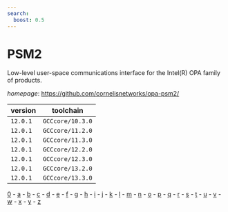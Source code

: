 ```yaml
---
search:
  boost: 0.5
---
```

# PSM2

Low-level user-space communications interface for the Intel(R) OPA family of products.

*homepage*: <https://github.com/cornelisnetworks/opa-psm2/>

version | toolchain
--------|----------
``12.0.1`` | ``GCCcore/10.3.0``
``12.0.1`` | ``GCCcore/11.2.0``
``12.0.1`` | ``GCCcore/11.3.0``
``12.0.1`` | ``GCCcore/12.2.0``
``12.0.1`` | ``GCCcore/12.3.0``
``12.0.1`` | ``GCCcore/13.2.0``
``12.0.1`` | ``GCCcore/13.3.0``

[0](../0/index.md) - [a](../a/index.md) - [b](../b/index.md) - [c](../c/index.md) - [d](../d/index.md) - [e](../e/index.md) - [f](../f/index.md) - [g](../g/index.md) - [h](../h/index.md) - [i](../i/index.md) - [j](../j/index.md) - [k](../k/index.md) - [l](../l/index.md) - [m](../m/index.md) - [n](../n/index.md) - [o](../o/index.md) - [p](../p/index.md) - [q](../q/index.md) - [r](../r/index.md) - [s](../s/index.md) - [t](../t/index.md) - [u](../u/index.md) - [v](../v/index.md) - [w](../w/index.md) - [x](../x/index.md) - [y](../y/index.md) - [z](../z/index.md)

